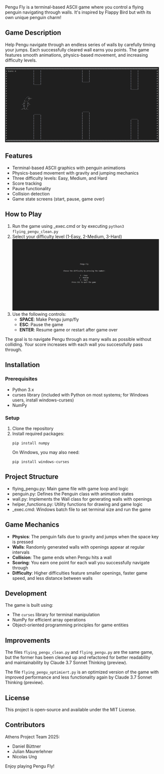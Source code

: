Pengu Fly is a terminal-based ASCII game where you control a flying penguin navigating through walls. It's inspired by Flappy Bird but with its own unique penguin charm!

## Game Description

Help Pengu navigate through an endless series of walls by carefully timing your jumps. Each successfully cleared wall earns you points. The game features smooth animations, physics-based movement, and increasing difficulty levels.

![alt text](gameplay.png)

## Features

- Terminal-based ASCII graphics with penguin animations
- Physics-based movement with gravity and jumping mechanics
- Three difficulty levels: Easy, Medium, and Hard
- Score tracking
- Pause functionality
- Collision detection
- Game state screens (start, pause, game over)

## How to Play

1. Run the game using _exec.cmd or by executing `python3 flying_pengu_clean.py`
2. Select your difficulty level (1-Easy, 2-Medium, 3-Hard)
![alt text](main_menu.png)
3. Use the following controls:
   - **SPACE**: Make Pengu jump/fly
   - **ESC**: Pause the game
   - **ENTER**: Resume game or restart after game over

The goal is to navigate Pengu through as many walls as possible without colliding. Your score increases with each wall you successfully pass through.

## Installation

### Prerequisites
- Python 3.x
- curses library (included with Python on most systems; for Windows users, install windows-curses)
- NumPy

### Setup
1. Clone the repository
2. Install required packages:
   ```
   pip install numpy
   ```
   On Windows, you may also need:
   ```
   pip install windows-curses
   ```

## Project Structure

- flying_pengu.py: Main game file with game loop and logic
- penguin.py: Defines the Penguin class with animation states
- wall.py: Implements the Wall class for generating walls with openings
- helper_functions.py: Utility functions for drawing and game logic
- _exec.cmd: Windows batch file to set terminal size and run the game

## Game Mechanics

- **Physics**: The penguin falls due to gravity and jumps when the space key is pressed
- **Walls**: Randomly generated walls with openings appear at regular intervals
- **Collision**: The game ends when Pengu hits a wall
- **Scoring**: You earn one point for each wall you successfully navigate through
- **Difficulty**: Higher difficulties feature smaller openings, faster game speed, and less distance between walls

## Development

The game is built using:
- The `curses` library for terminal manipulation
- NumPy for efficient array operations
- Object-oriented programming principles for game entities

## Improvements

The files `flying_pengu_clean.py` and `flying_pengu.py` are the same game, but the former has been cleaned up and refactored for better readability and maintainability by Claude 3.7 Sonnet Thinking (preview).

The file `flying_pengu_optimiert.py` is an optimized version of the game with improved performance and less functionality again by Claude 3.7 Sonnet Thinking (preview).

## License

This project is open-source and available under the MIT License.

## Contributors

Athens Project Team 2025:
- Daniel Büttner
- Julian Maurerlehner
- Nicolas Ung


Enjoy playing Pengu Fly!